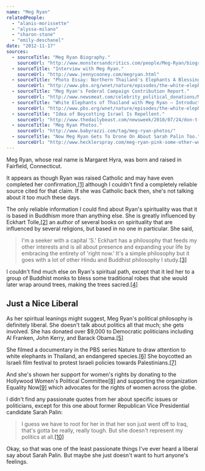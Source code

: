 ```yaml
---
name: "Meg Ryan"
relatedPeople:
  - "alanis-morissette"
  - "alyssa-milano"
  - "sharon-stone"
  - "emily-deschanel"
date: "2012-11-17"
sources:
  - sourceTitle: "Meg Ryan Biography."
    sourceUrl: "http://www.monstersandcritics.com/people/Meg-Ryan/biography/"
  - sourceTitle: "Interview with Meg Ryan."
    sourceUrl: "http://www.jennycooney.com/megryan.html"
  - sourceTitle: "Photo Essay: Northern Thailand's Elephants A Blessing from Monks."
    sourceUrl: "http://www.pbs.org/wnet/nature/episodes/the-white-elephants-of-thailand-with-meg-ryan/photo-essay-northern-thailands-elephants/2471/attachment/92/"
  - sourceTitle: "Meg Ryan's Federal Campaign Contribution Report."
    sourceUrl: "http://www.newsmeat.com/celebrity_political_donations/Meg_Ryan.php"
  - sourceTitle: "White Elephants of Thailand with Meg Ryan – Introduction."
    sourceUrl: "http://www.pbs.org/wnet/nature/episodes/the-white-elephants-of-thailand-with-meg-ryan/introduction/2411/"
  - sourceTitle: "Idea of Boycotting Israel Is Repellent."
    sourceUrl: "http://www.thedailybeast.com/newsweek/2010/07/24/don-t-boycott-israel.html"
  - sourceTitle: "Meg Ryan Photos."
    sourceUrl: "http://www.babyrazzi.com/tag/meg-ryan-photos/"
  - sourceTitle: "Now Meg Ryan Gets To Drone On About Sarah Palin Too."
    sourceUrl: "http://www.hecklerspray.com/meg-ryan-pink-some-other-woman-drone-about-sarah-palin/200816140.php"
---
```


Meg Ryan, whose real name is Margaret Hyra, was born and raised in Fairfield, Connecticut.

It appears as though Ryan was raised Catholic and may have even completed her confirmation,<a class="source-citation" href="#http://www.monstersandcritics.com/people/Meg-Ryan/biography/" title="Meg Ryan Biography.">[1]</a> although I couldn't find a completely reliable source cited for that claim. If she was Catholic back then, she's not talking about it too much these days.

The only reliable information I could find about Ryan's spirituality was that it is based in Buddhism more than anything else. She is greatly influenced by Eckhart Tolle,<a class="source-citation" href="#http://www.jennycooney.com/megryan.html" title="Interview with Meg Ryan.">[2]</a> an author of several books on spirituality that are influenced by several religions, but based in no one in particular. She said,

>I'm a seeker with a capital 'S.' Eckhart has a philosophy that feeds my other interests and is all about presence and expanding your life by embracing the entirety of 'right now.' It's a simple philosophy but it goes with a lot of other Hindu and Buddhist philosophy I study.<a class="source-citation" href="#http://www.jennycooney.com/megryan.html" title="Interview with Meg Ryan.">[3]</a>

I couldn't find much else on Ryan's spiritual path, except that it led her to a group of Buddhist monks to bless some traditional robes that she would later wrap around trees, making the trees sacred.<a class="source-citation" href="#http://www.pbs.org/wnet/nature/episodes/the-white-elephants-of-thailand-with-meg-ryan/photo-essay-northern-thailands-elephants/2471/attachment/92/" title="Photo Essay: Northern Thailand&apos;s Elephants A Blessing from Monks.">[4]</a>

## Just a Nice Liberal

As her spiritual leanings might suggest, Meg Ryan's political philosophy is definitely liberal. She doesn't talk about politics all that much; she gets involved. She has donated over $9,000 to Democratic politicians including Al Franken, John Kerry, and Barack Obama.<a class="source-citation" href="#http://www.newsmeat.com/celebrity_political_donations/Meg_Ryan.php" title="Meg Ryan&apos;s Federal Campaign Contribution Report.">[5]</a>

She filmed a documentary in the PBS series Nature to draw attention to white elephants in Thailand, an endangered species.<a class="source-citation" href="#http://www.pbs.org/wnet/nature/episodes/the-white-elephants-of-thailand-with-meg-ryan/introduction/2411/" title="White Elephants of Thailand with Meg Ryan – Introduction.">[6]</a> She boycotted an Israeli film festival to protest Israeli policies towards Palestinians.<a class="source-citation" href="#http://www.thedailybeast.com/newsweek/2010/07/24/don-t-boycott-israel.html" title="Idea of Boycotting Israel Is Repellent.">[7]</a>

And she's shown her support for women's rights by donating to the Hollywood Women's Political Committee<a class="source-citation" href="#http://www.newsmeat.com/celebrity_political_donations/Meg_Ryan.php" title="Meg Ryan&apos;s Federal Campaign Contribution Report.">[8]</a> and supporting the organization Equality Now<a class="source-citation" href="#http://www.babyrazzi.com/tag/meg-ryan-photos/" title="Meg Ryan Photos.">[9]</a> which advocates for the rights of women across the globe.

I didn't find any passionate quotes from her about specific issues or politicians, except for this one about former Republican Vice Presidential candidate Sarah Palin:

>I guess we have to root for her in that her son just went off to Iraq, that's gotta be really, really tough. But she doesn't represent my politics at all.<a class="source-citation" href="#http://www.hecklerspray.com/meg-ryan-pink-some-other-woman-drone-about-sarah-palin/200816140.php" title="Now Meg Ryan Gets To Drone On About Sarah Palin Too.">[10]</a>

Okay, so that was one of the least passionate things I've ever heard a liberal say about Sarah Palin. But maybe she just doesn't want to hurt anyone's feelings.